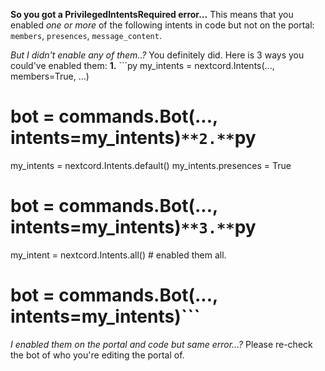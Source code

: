 **So you got a PrivilegedIntentsRequired error...**
This means that you enabled *one or more* of the following intents in code but not on the portal: `members`, `presences`, `message_content`.

*But I didn't enable any of them..?*
You definitely did. Here is 3 ways you could've enabled them:
**1.** ```py
my_intents = nextcord.Intents(..., members=True, ...)
# bot = commands.Bot(..., intents=my_intents)``` **2.** ```py
my_intents = nextcord.Intents.default()
my_intents.presences = True
# bot = commands.Bot(..., intents=my_intents)``` **3.** ```py
my_intent = nextcord.Intents.all() # enabled them all.
# bot = commands.Bot(..., intents=my_intents)```
*I enabled them on the portal and code but same error...?*
Please re-check the bot of who you're editing the portal of.

